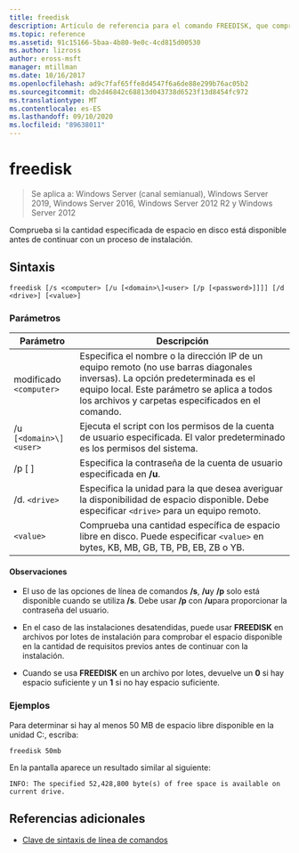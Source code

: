 ```yaml
---
title: freedisk
description: Artículo de referencia para el comando FREEDISK, que comprueba si la cantidad especificada de espacio en disco está disponible antes de continuar con un proceso de instalación.
ms.topic: reference
ms.assetid: 91c15166-5baa-4b80-9e0c-4cd815d00530
ms.author: lizross
author: eross-msft
manager: mtillman
ms.date: 10/16/2017
ms.openlocfilehash: ad9c7faf65ffe8d4547f6a6de88e299b76ac05b2
ms.sourcegitcommit: db2d46842c68813d043738d6523f13d8454fc972
ms.translationtype: MT
ms.contentlocale: es-ES
ms.lasthandoff: 09/10/2020
ms.locfileid: "89638011"
---
```

# <a name="freedisk"></a>freedisk

> Se aplica a: Windows Server (canal semianual), Windows Server 2019, Windows Server 2016, Windows Server 2012 R2 y Windows Server 2012

Comprueba si la cantidad especificada de espacio en disco está disponible antes de continuar con un proceso de instalación.

## <a name="syntax"></a>Sintaxis

```
freedisk [/s <computer> [/u [<domain>\]<user> [/p [<password>]]]] [/d <drive>] [<value>]
```

### <a name="parameters"></a>Parámetros

| Parámetro | Descripción |
| --------- | ----------- |
| modificado `<computer>` | Especifica el nombre o la dirección IP de un equipo remoto (no use barras diagonales inversas). La opción predeterminada es el equipo local. Este parámetro se aplica a todos los archivos y carpetas especificados en el comando. |
| /u `[<domain>\]<user>` | Ejecuta el script con los permisos de la cuenta de usuario especificada. El valor predeterminado es los permisos del sistema. |
| /p [ <password> ] | Especifica la contraseña de la cuenta de usuario especificada en **/u**. |
| /d. `<drive>` | Especifica la unidad para la que desea averiguar la disponibilidad de espacio disponible. Debe especificar `<drive>` para un equipo remoto. |
| `<value>` | Comprueba una cantidad específica de espacio libre en disco. Puede especificar `<value>` en bytes, KB, MB, GB, TB, PB, EB, ZB o YB. |

#### <a name="remarks"></a>Observaciones

- El uso de las opciones de línea de comandos **/s**, **/u**y **/p** solo está disponible cuando se utiliza **/s**. Debe usar **/p** con **/u**para proporcionar la contraseña del usuario.

- En el caso de las instalaciones desatendidas, puede usar **FREEDISK** en archivos por lotes de instalación para comprobar el espacio disponible en la cantidad de requisitos previos antes de continuar con la instalación.

- Cuando se usa **FREEDISK** en un archivo por lotes, devuelve un **0** si hay espacio suficiente y un **1** si no hay espacio suficiente.

### <a name="examples"></a>Ejemplos

Para determinar si hay al menos 50 MB de espacio libre disponible en la unidad C:, escriba:

```
freedisk 50mb
```

En la pantalla aparece un resultado similar al siguiente:

```
INFO: The specified 52,428,800 byte(s) of free space is available on current drive.
```

## <a name="additional-references"></a>Referencias adicionales

- [Clave de sintaxis de línea de comandos](command-line-syntax-key.md)
